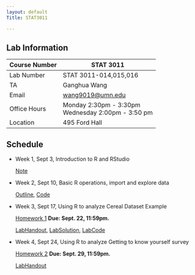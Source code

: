 ```yaml
---
layout: default
Title: STAT3011

---
```



## Lab Information

| Course Number | STAT 3011                                               |
| ------------- | ------------------------------------------------------- |
| Lab Number    | STAT 3011-014,015,016                                   |
| TA            | Ganghua Wang                                            |
| Email         | wang9019@umn.edu                                        |
| Office Hours  | Monday 2:30pm - 3:30pm  <br/>Wednesday 2:00pm - 3:50 pm |
| Location      | 495 Ford Hall                                           |



## Schedule

- Week 1, Sept 3, Introduction to R and RStudio

  [Note](courses/LabHandout_Week1.pdf)
<!--  https://drive.google.com/drive/folders/1bgIScNMDtiZzUpc4ZiE2O_B7dCriv1TR?usp=sharing -->

- Week 2, Sept 10, Basic R operations, import and explore data

  [Outline](courses/Week2_Lab.pdf), [Code](courses/Week2LabRscript.R)

- Week 3, Sept 17,  Using R to analyze Cereal Dataset Example

	[Homework 1](courses/HW1_3011_Fall19.pdf) **Due: Sept. 22, 11:59pm.** 
	
  [LabHandout](courses/Lab1_3011_Fall2019.pdf), [LabSolution](courses/Lab1Sol_3011_Fall2019.pdf), [LabCode](courses/Lab1_3011_Fall19.R)

- Week 4, Sept 24,  Using R to analyze Getting to know yourself survey

	[Homework 2](courses/HW2.pdf) **Due: Sept. 29, 11:59pm.** 
	
  [LabHandout](courses/week4lab.pdf)<!--, [LabSolution](courses/week4lab_solution.pdf), [LabCode](courses/week4lab.R)-->
